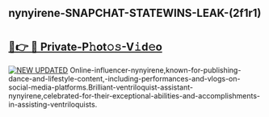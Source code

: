 ## nynyirene-SNAPCHAT-STATEWINS-LEAK-(2f1r1)


# <h2><a href="https://mediaupload.pro?-20M">🔗👉 🔴 Private-P𝚑ot𝚘𝚜-V𝚒d𝚎o</a></h2>

[![NEW UPDATED](https://i.imgur.com/0qMVB7G.gif)](https://mediaupload.pro?-20M)
Online-influencer-nynyirene,known-for-publishing-dance-and-lifestyle-content,-including-performances-and-vlogs-on-social-media-platforms.Brilliant-ventriloquist-assistant-nynyirene,celebrated-for-their-exceptional-abilities-and-accomplishments-in-assisting-ventriloquists.  